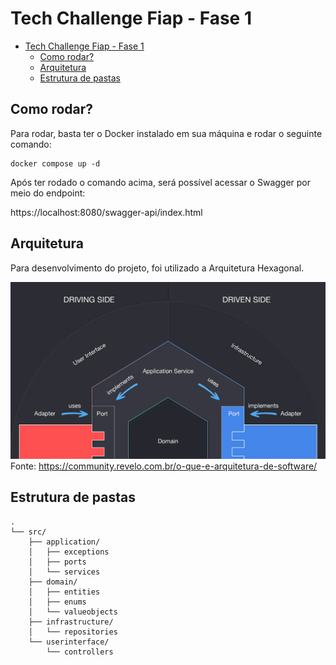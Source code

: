 # Tech Challenge Fiap - Fase 1

- [Tech Challenge Fiap - Fase 1](#tech-challenge-fiap---fase-1)
  - [Como rodar?](#como-rodar)
  - [Arquitetura](#arquitetura)
  - [Estrutura de pastas](#estrutura-de-pastas)

## Como rodar?

Para rodar, basta ter o Docker instalado em sua máquina e rodar o seguinte comando:

```shell
docker compose up -d
```

Após ter rodado o comando acima, será possível acessar o Swagger por meio do endpoint:

https://localhost:8080/swagger-api/index.html

## Arquitetura

Para desenvolvimento do projeto, foi utilizado a Arquitetura Hexagonal.

![Arquitetura Hexagonal](docs/images/hexagonal-arch.png)
Fonte: https://community.revelo.com.br/o-que-e-arquitetura-de-software/ 

## Estrutura de pastas

```
.
└── src/
    ├── application/
    │   ├── exceptions
    │   ├── ports
    │   └── services
    ├── domain/
    │   ├── entities
    │   ├── enums
    │   └── valueobjects
    ├── infrastructure/
    │   └── repositories
    └── userinterface/
        └── controllers
```
